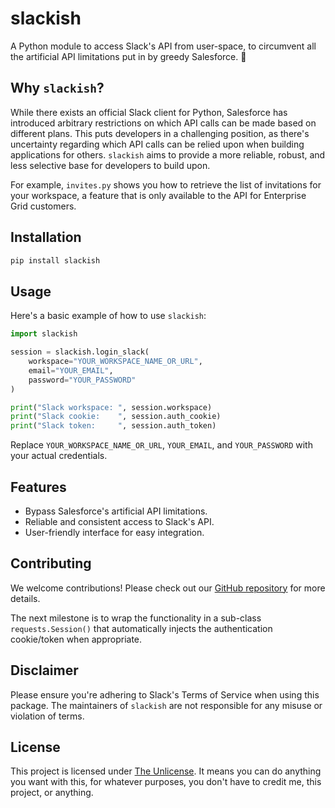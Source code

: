 # slackish

A Python module to access Slack's API from user-space, to circumvent all the artificial API limitations put in by greedy Salesforce. 🤑

## Why `slackish`?

While there exists an official Slack client for Python, Salesforce has introduced arbitrary restrictions on which API calls can be made based on different plans. This puts developers in a challenging position, as there's uncertainty regarding which API calls can be relied upon when building applications for others. `slackish` aims to provide a more reliable, robust, and less selective base for developers to build upon.

For example, `invites.py` shows you how to retrieve the list of invitations for your workspace, a feature that is only available to the API for Enterprise Grid customers.

## Installation

```bash
pip install slackish
```

## Usage

Here's a basic example of how to use `slackish`:

```python
import slackish

session = slackish.login_slack(
    workspace="YOUR_WORKSPACE_NAME_OR_URL",
    email="YOUR_EMAIL",
    password="YOUR_PASSWORD"
)

print("Slack workspace: ", session.workspace)
print("Slack cookie:    ", session.auth_cookie)
print("Slack token:     ", session.auth_token)
```

Replace `YOUR_WORKSPACE_NAME_OR_URL`, `YOUR_EMAIL`, and `YOUR_PASSWORD` with your actual credentials.

## Features

- Bypass Salesforce's artificial API limitations.
- Reliable and consistent access to Slack's API.
- User-friendly interface for easy integration.

## Contributing

We welcome contributions! Please check out our [GitHub repository](https://github.com/jlumbroso/slackish) for more details.

The next milestone is to wrap the functionality in a sub-class `requests.Session()` that automatically injects the authentication cookie/token when appropriate.

## Disclaimer

Please ensure you're adhering to Slack's Terms of Service when using this package. The maintainers of `slackish` are not responsible for any misuse or violation of terms.

## License

This project is licensed under [The Unlicense](https://unlicense.org/).
It means you can do anything you want with this, for whatever purposes, you don't
have to credit me, this project, or anything.


